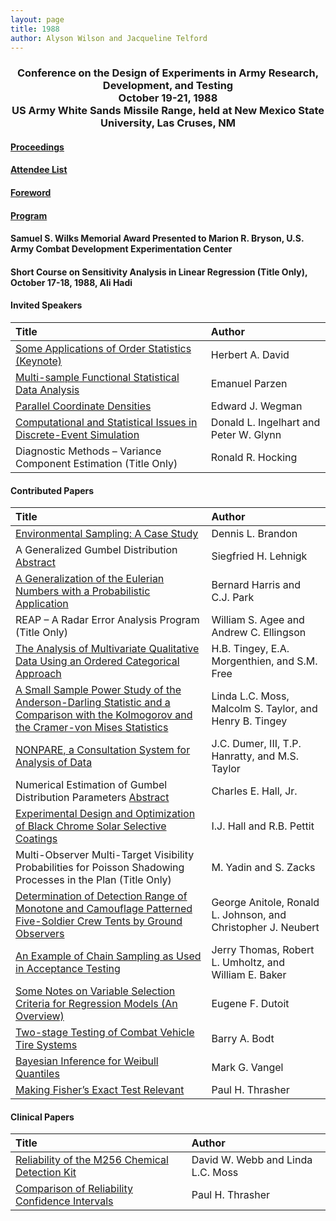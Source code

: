 ```yaml
---
layout: page
title: 1988
author: Alyson Wilson and Jacqueline Telford
---
```

<div align="center"><h3>Conference on the Design of Experiments in Army Research, Development, and Testing<br>
October 19-21, 1988<br>
US Army White Sands Missile Range, held at New Mexico State University, Las Cruses, NM</h3></div>


#### [Proceedings](https://alysongwilson.github.io/ACAS/DOE4/DOE34.pdf#page=8)

#### [Attendee List](https://alysongwilson.github.io/ACAS/DOE4/DOE34.pdf#page=382)

#### [Foreword](https://alysongwilson.github.io/ACAS/DOE4/DOE34.pdf#page=12)

#### [Program](https://alysongwilson.github.io/ACAS/DOE4/DOE34.pdf#page=16)

#### Samuel S. Wilks Memorial Award Presented to Marion R. Bryson, U.S. Army Combat Development Experimentation Center

#### Short Course on Sensitivity Analysis in Linear Regression (Title Only), October 17-18, 1988, Ali Hadi

#### Invited Speakers

| Title | Author |
| :--- | :--- |
| [Some Applications of Order Statistics (Keynote)](https://alysongwilson.github.io/ACAS/DOE4/DOE34.pdf#page=22) | Herbert A. David |
| [Multi-sample Functional Statistical Data Analysis](https://alysongwilson.github.io/ACAS/DOE4/DOE34.pdf#page=36) | Emanuel Parzen |
| [Parallel Coordinate Densities](https://alysongwilson.github.io/ACAS/DOE4/DOE34.pdf#page=270) | Edward J. Wegman |
| [Computational and Statistical Issues in Discrete-Event Simulation](https://alysongwilson.github.io/ACAS/DOE4/DOE34.pdf#page=288) | Donald L. Ingelhart and Peter W. Glynn |
| Diagnostic Methods – Variance Component Estimation (Title Only) | Ronald R. Hocking |


#### Contributed Papers

| Title | Author |
| :--- | :--- |
| [Environmental Sampling: A Case Study](https://alysongwilson.github.io/ACAS/DOE4/DOE34.pdf#page=96) | Dennis L. Brandon |
| A Generalized Gumbel Distribution [Abstract](https://alysongwilson.github.io/ACAS/DOE4/DOE34.pdf#page=100) | Siegfried H. Lehnigk |
| [A Generalization of the Eulerian Numbers with a Probabilistic Application](https://alysongwilson.github.io/ACAS/DOE4/DOE34.pdf#page=102) | Bernard Harris and C.J. Park |
| REAP – A Radar Error Analysis Program (Title Only) | William S. Agee and Andrew C. Ellingson |
| [The Analysis of Multivariate Qualitative Data Using an Ordered Categorical Approach](https://alysongwilson.github.io/ACAS/DOE4/DOE34.pdf#page=122) | H.B. Tingey, E.A. Morgenthien, and S.M. Free |
| [A Small Sample Power Study of the Anderson-Darling Statistic and a Comparison with the Kolmogorov and the Cramer-von Mises Statistics](https://alysongwilson.github.io/ACAS/DOE4/DOE34.pdf#page=140) | Linda L.C. Moss, Malcolm S. Taylor, and Henry B. Tingey |
| [NONPARE, a Consultation System for Analysis of Data](https://alysongwilson.github.io/ACAS/DOE4/DOE34.pdf#page=196) | J.C. Dumer, III, T.P. Hanratty, and M.S. Taylor |
| Numerical Estimation of Gumbel Distribution Parameters [Abstract](https://alysongwilson.github.io/ACAS/DOE4/DOE34.pdf#page=208) | Charles E. Hall, Jr. |
| [Experimental Design and Optimization of Black Chrome Solar Selective Coatings](https://alysongwilson.github.io/ACAS/DOE4/DOE34.pdf#page=210) | I.J. Hall and R.B. Pettit |
| Multi-Observer Multi-Target Visibility Probabilities for Poisson Shadowing Processes in the Plan (Title Only) | M. Yadin and S. Zacks |
| [Determination of Detection Range of Monotone and Camouflage Patterned Five-Soldier Crew Tents by Ground Observers](https://alysongwilson.github.io/ACAS/DOE4/DOE34.pdf#page=212) | George Anitole, Ronald L. Johnson, and Christopher J. Neubert |
| [An Example of Chain Sampling as Used in Acceptance Testing](https://alysongwilson.github.io/ACAS/DOE4/DOE34.pdf#page=224) | Jerry Thomas, Robert L. Umholtz, and William E. Baker |
| [Some Notes on Variable Selection Criteria for Regression Models (An Overview)](https://alysongwilson.github.io/ACAS/DOE4/DOE34.pdf#page=242) | Eugene F. Dutoit |
| [Two-stage Testing of Combat Vehicle Tire Systems](https://alysongwilson.github.io/ACAS/DOE4/DOE34.pdf#page=250) | Barry A. Bodt |
| [Bayesian Inference for Weibull Quantiles](https://alysongwilson.github.io/ACAS/DOE4/DOE34.pdf#page=304) | Mark G. Vangel |
| [Making Fisher’s Exact Test Relevant](https://alysongwilson.github.io/ACAS/DOE4/DOE34.pdf#page=354) | Paul H. Thrasher |


#### Clinical Papers

| Title | Author |
| :--- | :--- |
| [Reliability of the M256 Chemical Detection Kit](https://alysongwilson.github.io/ACAS/DOE4/DOE34.pdf#page=48) | David W. Webb and Linda L.C. Moss |
| [Comparison of Reliability Confidence Intervals](https://alysongwilson.github.io/ACAS/DOE4/DOE34.pdf#page=54) | Paul H. Thrasher |
